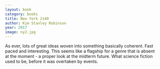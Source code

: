 ```yaml
---
layout: book
category: books
title: New York 2140
author: Kim Stanley Robinson
year: 2017
image: ny2.jpg
---
```

As ever, lots of great ideas woven into something basically coherent. Fast paced and interesting.  This seems like a flagship for a genre that is absent at the moment - a proper look at the midterm future.  What science fiction used to be, before it was overtaken by events.

